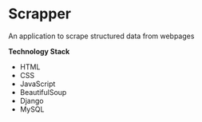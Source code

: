 # Scrapper

An application to scrape structured data from webpages

**Technology Stack**
* HTML
* CSS
* JavaScript
* BeautifulSoup
* Django
* MySQL
